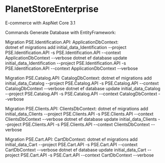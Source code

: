 # PlanetStoreEnterprise
E-commerce with AspNet Core 3.1


Commands Generate Database with EntityFramework:

Migration PSE.Identification.API:
ApplicationDbContext:  
dotnet ef migrations add initial_data_Identification --project PSE.Identification.API -s PSE.Identification.API --context ApplicationDbContext --verbose 
dotnet ef database update initial_data_Identification --project PSE.Identification.API -s PSE.Identification.API --context ApplicationDbContext --verbose

Migration PSE.Catalog.API:
CatalogDbContext:
dotnet ef migrations add initial_data_Catalog --project PSE.Catalog.API -s PSE.Catalog.API --context CatalogDbContext --verbose 
dotnet ef database update initial_data_Catalog --project PSE.Catalog.API -s PSE.Catalog.API --context CatalogDbContext --verbose

Migration PSE.Clients.API:
ClientsDbContext:
dotnet ef migrations add initial_data_Clients --project PSE.Clients.API -s PSE.Clients.API --context ClientsDbContext --verbose
dotnet ef database update initial_data_Clients --project PSE.Clients.API -s PSE.Clients.API --context ClientsDbContext --verbose

Migration PSE.Cart.API:
CartDbContext:
dotnet ef migrations add initial_data_Cart --project PSE.Cart.API -s PSE.Cart.API --context CartDbContext --verbose
dotnet ef database update initial_data_Cart --project PSE.Cart.API -s PSE.Cart.API --context CartDbContext --verbose
